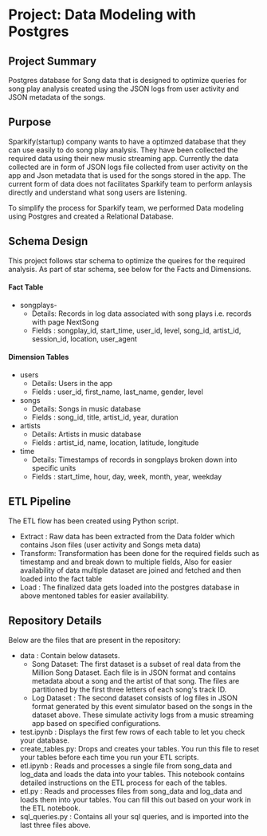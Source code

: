 # Project: Data Modeling with Postgres
## Project Summary
Postgres database for Song data that is designed to optimize queries for song play analysis created using the JSON logs from user activity and JSON metadata of the songs.

## Purpose
Sparkify(startup) company wants to have a optimzed database that they can use easily to do song play analysis. They have been collected the required data using their new music streaming app.
Currently the data collected are in form of JSON logs file collected from user activity on the app and Json metadata that is used for the songs stored in the app. The current form of data does not facilitates Sparkify team to perform anlaysis directly and understand what song users are listening.

To simplify the process for Sparkify team, we performed Data modeling using Postgres and created a Relational Database.

## Schema Design
This project follows star schema to optimize the queires for the required analysis. As part of star schema, see below for the Facts and Dimensions.
#### Fact Table
- songplays-
    - Details: Records in log data associated with song plays i.e. records with page NextSong
    - Fields : songplay_id, start_time, user_id, level, song_id, artist_id, session_id, location, user_agent
#### Dimension Tables
- users
    - Details: Users in the app
    - Fields : user_id, first_name, last_name, gender, level
- songs
    - Details: Songs in music database
    - Fields : song_id, title, artist_id, year, duration
- artists 
    - Details: Artists in music database
    - Fields : artist_id, name, location, latitude, longitude
- time 
    - Details: Timestamps of records in songplays broken down into specific units
    - Fields : start_time, hour, day, week, month, year, weekday

## ETL Pipeline
The ETL flow has been created using Python script.
- Extract  : Raw data has been extracted from the Data folder which contains Json files (user activity and Songs meta data)
- Transform: Transformation has been done for the required fields such as timestamp and and break down to multiple fields, Also for easier availability of data multiple dataset are joined and fetched and then loaded into the fact table
- Load     : The finalized data gets loaded into the postgres database in above mentoned tables for easier availability.

## Repository Details
Below are the files that are present in the repository:
* data            : Contain below datasets.
    - Song Dataset: The first dataset is a subset of real data from the Million Song Dataset. Each file is in JSON format and contains metadata about a song and the artist of that song. The files are partitioned by the first three letters of each song's track ID.
    - Log Dataset : The second dataset consists of log files in JSON format generated by this event simulator based on the songs in the dataset above. These simulate activity logs from a music streaming app based on specified configurations.
* test.ipynb      : Displays the first few rows of each table to let you check your database.
* create_tables.py: Drops and creates your tables. You run this file to reset your tables before each time you run your ETL scripts.
* etl.ipynb       : Reads and processes a single file from song_data and log_data and loads the data into your tables. This notebook contains detailed instructions on the ETL process for each of the tables.
* etl.py          : Reads and processes files from song_data and log_data and loads them into your tables. You can fill this out based on your work in the ETL notebook.
* sql_queries.py  : Contains all your sql queries, and is imported into the last three files above.
